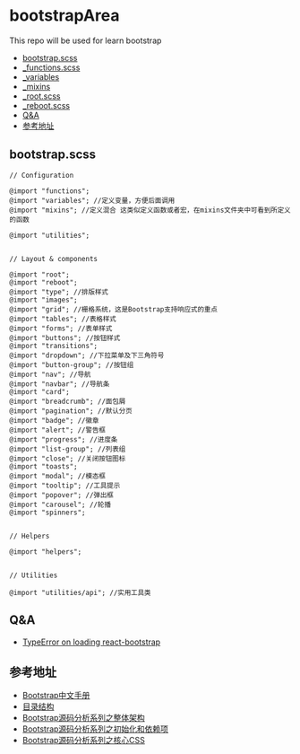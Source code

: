 # bootstrapArea
This repo will be used for learn bootstrap

- [bootstrap.scss](#bootstrap-scss)
- [_functions.scss](_functions.scss.md)
- [_variables](_variables.scss.md)
- [_mixins](_mixins.scss.md)
- [_root.scss](_root.scss.md)
- [_reboot.scss](_reboot.scss.md)
- [Q&A](#question-answer)
- [参考地址](#reference)


<h2 id="bootstrap-scss">bootstrap.scss</h2>

```
// Configuration

@import "functions";
@import "variables"; //定义变量，方便后面调用
@import "mixins"; //定义混合 这类似定义函数或者宏，在mixins文件夹中可看到所定义的函数

@import "utilities";


// Layout & components

@import "root";
@import "reboot";
@import "type"; //排版样式
@import "images";
@import "grid"; //栅格系统，这是Bootstrap支持响应式的重点
@import "tables"; //表格样式
@import "forms"; //表单样式
@import "buttons"; //按钮样式
@import "transitions";
@import "dropdown"; //下拉菜单及下三角符号
@import "button-group"; //按钮组
@import "nav"; //导航
@import "navbar"; //导航条
@import "card";
@import "breadcrumb"; //面包屑
@import "pagination"; //默认分页
@import "badge"; //徽章
@import "alert"; //警告框
@import "progress"; //进度条
@import "list-group"; //列表组
@import "close"; //关闭按钮图标
@import "toasts";
@import "modal"; //模态框
@import "tooltip"; //工具提示
@import "popover"; //弹出框
@import "carousel"; //轮播
@import "spinners";


// Helpers

@import "helpers";


// Utilities

@import "utilities/api"; //实用工具类

```
<h2 id="question-answer">Q&A</h2>

- [TypeError on loading react-bootstrap](https://github.com/react-bootstrap/react-bootstrap/issues/4139)


<h2 id="reference">参考地址</h2>

- [Bootstrap中文手册](https://code.z01.com/v4/docs/)
- [目录结构](https://code.z01.com/v4/docs/contents.html)
- [Bootstrap源码分析系列之整体架构](https://www.cnblogs.com/jesse131/p/5966145.html)
- [Bootstrap源码分析系列之初始化和依赖项](https://www.cnblogs.com/jesse131/p/5974819.html)
- [Bootstrap源码分析系列之核心CSS](cnblogs.com/jesse131/p/5988125.html)
